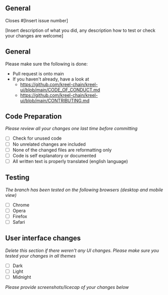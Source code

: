 <h2>General</h2>
Closes #[Insert issue number]

[Insert description of what you did, any description how to test or check your changes are welcome]

<h2>General</h2>
Please make sure the following is done:

- Pull request is onto main
- If you haven't already, have a look at
  - https://github.com/kreel-chain/kreel-ui/blob/main/CODE_OF_CONDUCT.md
  - https://github.com/kreel-chain/kreel-ui/blob/main/CONTRIBUTING.md

<h2>Code Preparation</h2>

_Please review all your changes one last time before committing_

- [ ] Check for unused code
- [ ] No unrelated changes are included
- [ ] None of the changed files are reformatting only
- [ ] Code is self explanatory or documented
- [ ] All written text is properly translated (english language)

<h2>Testing</h2>

_The branch has been tested on the following browsers (desktop and mobile view)_

- [ ] Chrome
- [ ] Opera
- [ ] Firefox
- [ ] Safari

<h2>User interface changes</h2>

_Delete this section if there weren't any UI changes. Please make sure you tested your changes in all themes_

- [ ] Dark
- [ ] Light
- [ ] Midnight

_Please provide screenshots/licecap of your changes below_